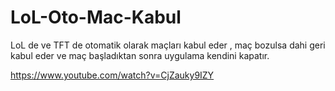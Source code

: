 # LoL-Oto-Mac-Kabul
LoL de ve TFT de otomatik olarak maçları kabul eder , maç bozulsa dahi geri kabul eder ve maç başladıktan sonra uygulama kendini kapatır.

https://www.youtube.com/watch?v=CjZauky9IZY
